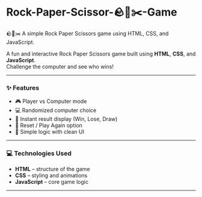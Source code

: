 # Rock-Paper-Scissor-🪨📄✂️-Game
🪨📄✂️ A simple Rock Paper Scissors game using HTML, CSS, and JavaScript.

A fun and interactive Rock Paper Scissors game built using **HTML**, **CSS**, and **JavaScript**.  
Challenge the computer and see who wins!

---

### ✨ Features

- 🎮 Player vs Computer mode
- 💻 Randomized computer choice
- 🎯 Instant result display (Win, Lose, Draw)
- 🔄 Reset / Play Again option
- 🧠 Simple logic with clean UI

---

### 💻 Technologies Used

- **HTML** – structure of the game
- **CSS** – styling and animations
- **JavaScript** – core game logic

---

